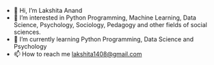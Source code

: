 - 👋 Hi, I’m Lakshita Anand
- 👀 I’m interested in Python Programming, Machine Learning, Data Science, Psychology, Sociology, Pedagogy and other fields of social sciences.
- 🌱 I’m currently learning Python Programming, Data Science and Psychology
- 📫 How to reach me lakshita1408@gmail.com

<!---
lakshita-anand/lakshita-anand is a ✨ special ✨ repository because its `README.md` (this file) appears on your GitHub profile.
You can click the Preview link to take a look at your changes.
--->
